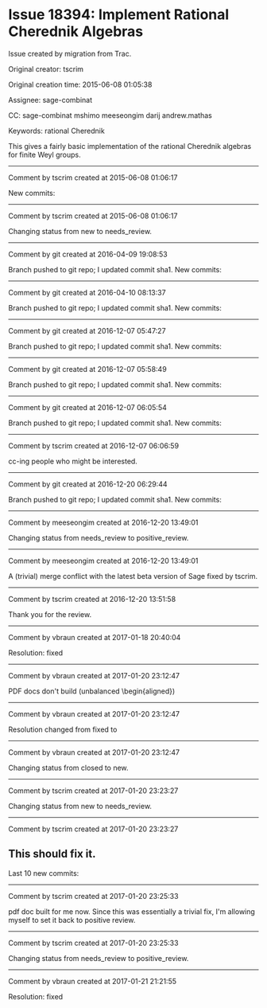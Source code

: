 # Issue 18394: Implement Rational Cherednik Algebras

Issue created by migration from Trac.

Original creator: tscrim

Original creation time: 2015-06-08 01:05:38

Assignee: sage-combinat

CC:  sage-combinat mshimo meeseongim darij andrew.mathas

Keywords: rational Cherednik

This gives a fairly basic implementation of the rational Cherednik algebras for finite Weyl groups.


---

Comment by tscrim created at 2015-06-08 01:06:17

New commits:


---

Comment by tscrim created at 2015-06-08 01:06:17

Changing status from new to needs_review.


---

Comment by git created at 2016-04-09 19:08:53

Branch pushed to git repo; I updated commit sha1. New commits:


---

Comment by git created at 2016-04-10 08:13:37

Branch pushed to git repo; I updated commit sha1. New commits:


---

Comment by git created at 2016-12-07 05:47:27

Branch pushed to git repo; I updated commit sha1. New commits:


---

Comment by git created at 2016-12-07 05:58:49

Branch pushed to git repo; I updated commit sha1. New commits:


---

Comment by git created at 2016-12-07 06:05:54

Branch pushed to git repo; I updated commit sha1. New commits:


---

Comment by tscrim created at 2016-12-07 06:06:59

cc-ing people who might be interested.


---

Comment by git created at 2016-12-20 06:29:44

Branch pushed to git repo; I updated commit sha1. New commits:


---

Comment by meeseongim created at 2016-12-20 13:49:01

Changing status from needs_review to positive_review.


---

Comment by meeseongim created at 2016-12-20 13:49:01

A (trivial) merge conflict with the latest beta version of Sage fixed by tscrim.


---

Comment by tscrim created at 2016-12-20 13:51:58

Thank you for the review.


---

Comment by vbraun created at 2017-01-18 20:40:04

Resolution: fixed


---

Comment by vbraun created at 2017-01-20 23:12:47

PDF docs don't build (unbalanced \begin{aligned})


---

Comment by vbraun created at 2017-01-20 23:12:47

Resolution changed from fixed to 


---

Comment by vbraun created at 2017-01-20 23:12:47

Changing status from closed to new.


---

Comment by tscrim created at 2017-01-20 23:23:27

Changing status from new to needs_review.


---

Comment by tscrim created at 2017-01-20 23:23:27

This should fix it.
----
Last 10 new commits:


---

Comment by tscrim created at 2017-01-20 23:25:33

pdf doc built for me now. Since this was essentially a trivial fix, I'm allowing myself to set it back to positive review.


---

Comment by tscrim created at 2017-01-20 23:25:33

Changing status from needs_review to positive_review.


---

Comment by vbraun created at 2017-01-21 21:21:55

Resolution: fixed
